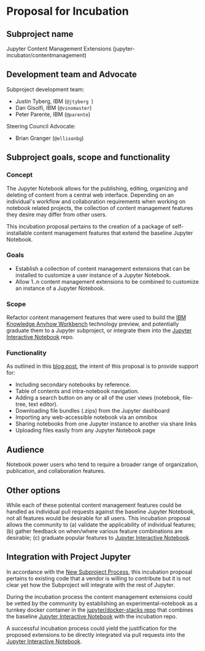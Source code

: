 # Proposal for Incubation

## Subproject name

Jupyter Content Management Extensions (jupyter-incubator/contentmanagement)

## Development team and Advocate

Subproject development team:

* Justin Tyberg, IBM (`@jtyberg `)
* Dan Gisolfi, IBM (`@vinomaster`)
* Peter Parente, IBM (`@parente`)

Steering Council Advocate:

* Brian Granger (`@ellisonbg`)

## Subproject goals, scope and functionality

### Concept 
The Jupyter Notebook allows for the publishing, editing, organizing and deleting of content from a central web interface. Depending on an individual's workflow and collaboration requirements when working on notebook related projects, the collection of content management features they desire may differ from other users.

This incubation proposal pertains to the creation of a package of self-installable content management features that extend the baseline Jupyter Notebook. 

### Goals
* Establish a collection of content management extensions that can be installed to customize a user instance of a Jupyter Notebook.
* Allow 1..n content management extensions to be combined to customize an instance of a Jupyter Notebook.  

### Scope

Refactor content management features that were used to build the [IBM Knowledge Anyhow Workbench](https://knowledgeanyhow.org) technology preview, and potentially graduate them to a Jupyter subproject, or integrate them into the [Jupyter Interactive Notebook](jupyter/notebook) repo.

### Functionality

As outlined in this [blog post](http://blog.ibmjstart.net/2015/08/20/jupyter-notebooks-content-management-contributions/), the intent of this proposal is to provide support for:

* Including secondary notebooks by reference. 
* Table of contents and intra-notebook navigation.
* Adding a search button on any or all of the user views (notebook, file-tree, text editor).
* Downloading file bundles (.zips) from the Jupyter dashboard
* Importing any web-accessible notebook via an omnibox
* Sharing notebooks from one Jupyter instance to another via share links
* Uploading files easily from any Jupyter Notebook page

## Audience

Notebook power users who tend to require a broader range of organization, publication, and collaboration features.

## Other options

While each of these potential content management features could be handled as individual pull requests against the baseline Jupyter Notebook, not all features would be desirable for all users. This incubation proposal allows the community to (a) validate the applicability of individual features; (b) gather feedback on when/where various feature combinations are desirable; (c) graduate popular features to [Jupyter Interactive Notebook](jupyter/notebook).

## Integration with Project Jupyter
In accordance with the [New Subproject Process](https://github.com/jupyter/governance/blob/master/newsubprojects.md#incubation-of-subprojects), this incubation proposal pertains to existing code that a vendor is willing to contribute but it is not clear yet how the Subproject will integrate with the rest of Jupyter.

During the incubation process the content management extensions could be vetted by the community by establishing an experimental-notebook as a turnkey docker container in the [jupyter/docker-stacks repo](https://github.com/jupyter/docker-stacks) that combines the baseline [Jupyter Interactive Notebook](https://github.com/jupyter/notebook) with the incubation repo.

A successful incubation process could yield the justification for the proposed extensions to be directly integrated via pull requests into the [Jupyter Interactive Notebook](https://github.com/jupyter/notebook).
